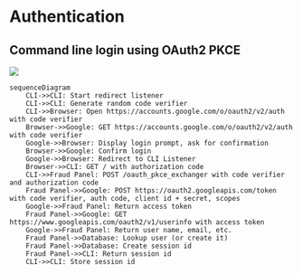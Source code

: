 # Authentication

## Command line login using OAuth2 PKCE

[![](https://mermaid.ink/img/eyJjb2RlIjoic2VxdWVuY2VEaWFncmFtXG5cdENMSS0-PkNMSTogU3RhcnQgcmVkaXJlY3QgbGlzdGVuZXJcblx0Q0xJLT4-Q0xJOiBHZW5lcmF0ZSByYW5kb20gY29kZSB2ZXJpZmllclxuXHRDTEktPj5Ccm93c2VyOiBPcGVuIGh0dHBzOi8vYWNjb3VudHMuZ29vZ2xlLmNvbS9vL29hdXRoMi92Mi9hdXRoIHdpdGggY29kZSB2ZXJpZmllclxuXHRCcm93c2VyLT4-R29vZ2xlOiBHRVQgaHR0cHM6Ly9hY2NvdW50cy5nb29nbGUuY29tL28vb2F1dGgyL3YyL2F1dGggd2l0aCBjb2RlIHZlcmlmaWVyXG5cdEdvb2dsZS0-PkJyb3dzZXI6IERpc3BsYXkgbG9naW4gcHJvbXB0LCBhc2sgZm9yIGNvbmZpcm1hdGlvblxuXHRCcm93c2VyLT4-R29vZ2xlOiBDb25maXJtIGxvZ2luXG5cdEdvb2dsZS0-PkJyb3dzZXI6IFJlZGlyZWN0IHRvIENMSSBMaXN0ZW5lclxuXHRCcm93c2VyLT4-Q0xJOiBHRVQgLyB3aXRoIGF1dGhvcml6YXRpb24gY29kZVxuXHRDTEktPj5GcmF1ZCBQYW5lbDogUE9TVCAvb2F1dGhfcGtjZV9leGNoYW5nZXIgd2l0aCBjb2RlIHZlcmlmaWVyIGFuZCBhdXRob3JpemF0aW9uIGNvZGVcblx0RnJhdWQgUGFuZWwtPj5Hb29nbGU6IFBPU1QgaHR0cHM6Ly9vYXV0aDIuZ29vZ2xlYXBpcy5jb20vdG9rZW4gd2l0aCBjb2RlIHZlcmlmaWVyLCBhdXRoIGNvZGUsIGNsaWVudCBpZCArIHNlY3JldCwgc2NvcGVzXG5cdEdvb2dsZS0-PkZyYXVkIFBhbmVsOiBSZXR1cm4gYWNjZXNzIHRva2VuXG5cdEZyYXVkIFBhbmVsLT4-R29vZ2xlOiBHRVQgaHR0cHM6Ly93d3cuZ29vZ2xlYXBpcy5jb20vb2F1dGgyL3YxL3VzZXJpbmZvIHdpdGggYWNjZXNzIHRva2VuXG5cdEdvb2dsZS0-PkZyYXVkIFBhbmVsOiBSZXR1cm4gdXNlciBuYW1lLCBlbWFpbCwgZXRjLlxuXHRGcmF1ZCBQYW5lbC0-PkRhdGFiYXNlOiBMb29rdXAgdXNlciAob3IgY3JlYXRlIGl0KVxuXHRGcmF1ZCBQYW5lbC0-PkRhdGFiYXNlOiBDcmVhdGUgc2Vzc2lvbiBpZFxuXHRGcmF1ZCBQYW5lbC0-PkNMSTogUmV0dXJuIHNlc3Npb24gaWRcblx0Q0xJLT4-Q0xJOiBTdG9yZSBzZXNzaW9uIGlkIiwibWVybWFpZCI6eyJ0aGVtZSI6ImRlZmF1bHQifSwidXBkYXRlRWRpdG9yIjpmYWxzZX0)](https://mermaid-js.github.io/mermaid-live-editor/#/edit/eyJjb2RlIjoic2VxdWVuY2VEaWFncmFtXG5cdENMSS0-PkNMSTogU3RhcnQgcmVkaXJlY3QgbGlzdGVuZXJcblx0Q0xJLT4-Q0xJOiBHZW5lcmF0ZSByYW5kb20gY29kZSB2ZXJpZmllclxuXHRDTEktPj5Ccm93c2VyOiBPcGVuIGh0dHBzOi8vYWNjb3VudHMuZ29vZ2xlLmNvbS9vL29hdXRoMi92Mi9hdXRoIHdpdGggY29kZSB2ZXJpZmllclxuXHRCcm93c2VyLT4-R29vZ2xlOiBHRVQgaHR0cHM6Ly9hY2NvdW50cy5nb29nbGUuY29tL28vb2F1dGgyL3YyL2F1dGggd2l0aCBjb2RlIHZlcmlmaWVyXG5cdEdvb2dsZS0-PkJyb3dzZXI6IERpc3BsYXkgbG9naW4gcHJvbXB0LCBhc2sgZm9yIGNvbmZpcm1hdGlvblxuXHRCcm93c2VyLT4-R29vZ2xlOiBDb25maXJtIGxvZ2luXG5cdEdvb2dsZS0-PkJyb3dzZXI6IFJlZGlyZWN0IHRvIENMSSBMaXN0ZW5lclxuXHRCcm93c2VyLT4-Q0xJOiBHRVQgLyB3aXRoIGF1dGhvcml6YXRpb24gY29kZVxuXHRDTEktPj5GcmF1ZCBQYW5lbDogUE9TVCAvb2F1dGhfcGtjZV9leGNoYW5nZXIgd2l0aCBjb2RlIHZlcmlmaWVyIGFuZCBhdXRob3JpemF0aW9uIGNvZGVcblx0RnJhdWQgUGFuZWwtPj5Hb29nbGU6IFBPU1QgaHR0cHM6Ly9vYXV0aDIuZ29vZ2xlYXBpcy5jb20vdG9rZW4gd2l0aCBjb2RlIHZlcmlmaWVyLCBhdXRoIGNvZGUsIGNsaWVudCBpZCArIHNlY3JldCwgc2NvcGVzXG5cdEdvb2dsZS0-PkZyYXVkIFBhbmVsOiBSZXR1cm4gYWNjZXNzIHRva2VuXG5cdEZyYXVkIFBhbmVsLT4-R29vZ2xlOiBHRVQgaHR0cHM6Ly93d3cuZ29vZ2xlYXBpcy5jb20vb2F1dGgyL3YxL3VzZXJpbmZvIHdpdGggYWNjZXNzIHRva2VuXG5cdEdvb2dsZS0-PkZyYXVkIFBhbmVsOiBSZXR1cm4gdXNlciBuYW1lLCBlbWFpbCwgZXRjLlxuXHRGcmF1ZCBQYW5lbC0-PkRhdGFiYXNlOiBMb29rdXAgdXNlciAob3IgY3JlYXRlIGl0KVxuXHRGcmF1ZCBQYW5lbC0-PkRhdGFiYXNlOiBDcmVhdGUgc2Vzc2lvbiBpZFxuXHRGcmF1ZCBQYW5lbC0-PkNMSTogUmV0dXJuIHNlc3Npb24gaWRcblx0Q0xJLT4-Q0xJOiBTdG9yZSBzZXNzaW9uIGlkIiwibWVybWFpZCI6eyJ0aGVtZSI6ImRlZmF1bHQifSwidXBkYXRlRWRpdG9yIjpmYWxzZX0)

```mermaid
sequenceDiagram
	CLI->>CLI: Start redirect listener
	CLI->>CLI: Generate random code verifier
	CLI->>Browser: Open https://accounts.google.com/o/oauth2/v2/auth with code verifier
	Browser->>Google: GET https://accounts.google.com/o/oauth2/v2/auth with code verifier
	Google->>Browser: Display login prompt, ask for confirmation
	Browser->>Google: Confirm login
	Google->>Browser: Redirect to CLI Listener
	Browser->>CLI: GET / with authorization code
	CLI->>Fraud Panel: POST /oauth_pkce_exchanger with code verifier and authorization code
	Fraud Panel->>Google: POST https://oauth2.googleapis.com/token with code verifier, auth code, client id + secret, scopes
	Google->>Fraud Panel: Return access token
	Fraud Panel->>Google: GET https://www.googleapis.com/oauth2/v1/userinfo with access token
	Google->>Fraud Panel: Return user name, email, etc.
	Fraud Panel->>Database: Lookup user (or create it)
	Fraud Panel->>Database: Create session id
	Fraud Panel->>CLI: Return session id
	CLI->>CLI: Store session id
```
